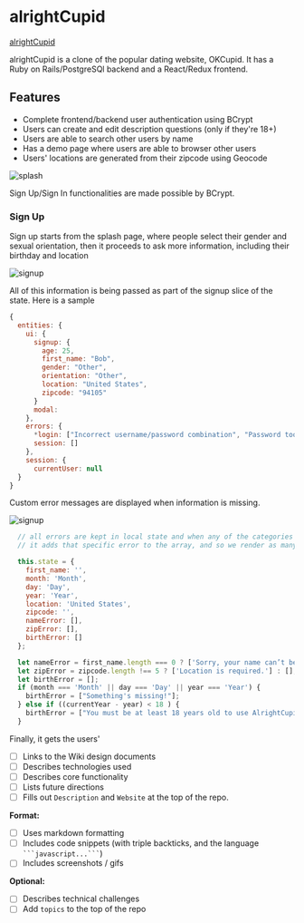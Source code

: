 # alrightCupid

[alrightCupid](https://alrightcupid.herokuapp.com/#/)

alrightCupid is a clone of the popular dating website, OKCupid. It has a Ruby on Rails/PostgreSQl backend and a React/Redux frontend.

## Features

 * Complete frontend/backend user authentication using BCrypt
 * Users can create and edit description questions (only if they're 18+)
 * Users are able to search other users by name
 * Has a demo page where users are able to browser other users
 * Users' locations are generated from their zipcode using Geocode


![splash](https://github.com/imoran/alrightCupid/blob/master/splash.png)

Sign Up/Sign In functionalities are made possible by BCrypt.

### Sign Up

Sign up starts from the splash page, where people select their gender and
sexual orientation, then it proceeds to ask more information, including their birthday and
location

![signup](https://github.com/imoran/alrightCupid/blob/master/signup.png)

All of this information is being passed as part of the signup slice of the state. Here is a sample

````javascript
{
  entities: {
    ui: {
      signup: {
        age: 25,
        first_name: "Bob",
        gender: "Other",
        orientation: "Other",
        location: "United States",
        zipcode: "94105"
      }
      modal:
    },
    errors: {
      *login: ["Incorrect username/password combination", "Password too short", "Username taken"],*
      session: []
    },
    session: {
      currentUser: null
  }
}
````

Custom error messages are displayed when information is missing.

![signup]('https://github.com/imoran/alrightCupid/blob/master/signup_errors.png')

````javascript
  // all errors are kept in local state and when any of the categories are missing,
  // it adds that specific error to the array, and so we render as many errors as there were present.

  this.state = {
    first_name: '',
    month: 'Month',
    day: 'Day',
    year: 'Year',
    location: 'United States',
    zipcode: '',
    nameError: [],
    zipError: [],
    birthError: []
  };

  let nameError = first_name.length === 0 ? ['Sorry, your name can’t be blank.'] : [];
  let zipError = zipcode.length !== 5 ? ['Location is required.'] : [];
  let birthError = [];
  if (month === 'Month' || day === 'Day' || year === 'Year') {
    birthError = ["Something's missing!"];
  } else if ((currentYear - year) < 18 ) {
    birthError = ["You must be at least 18 years old to use AlrightCupid."];
  }
````

Finally, it gets the users'














- [ ] Links to the Wiki design documents
- [ ] Describes technologies used
- [ ] Describes core functionality
- [ ] Lists future directions
- [ ] Fills out `Description` and `Website` at the top of the repo.

**Format:**
- [ ] Uses markdown formatting
- [ ] Includes code snippets (with triple backticks, and the language ` ```javascript...``` `)
- [ ] Includes screenshots / gifs

**Optional:**
- [ ] Describes technical challenges
- [ ] Add `topics` to the top of the repo
